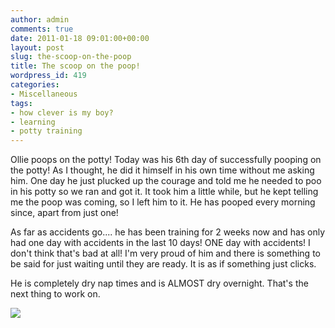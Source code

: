 ```yaml
---
author: admin
comments: true
date: 2011-01-18 09:01:00+00:00
layout: post
slug: the-scoop-on-the-poop
title: The scoop on the poop!
wordpress_id: 419
categories:
- Miscellaneous
tags:
- how clever is my boy?
- learning
- potty training
---
```


Ollie poops on the potty!  Today was his 6th day of successfully pooping on the potty!  As I thought, he did it himself in his own time without me asking him.  One day he just plucked up the courage and told me he needed to poo in his potty so we ran and got it.  It took him a little while, but he kept telling me the poop was coming, so I left him to it.  He has pooped every morning since, apart from just one!

  


As far as accidents go.... he has been training for 2 weeks now and has only had one day with accidents in the last 10 days!  ONE day with accidents!  I don't think that's bad at all!  I'm very proud of him and there is something to be said for just waiting until they are ready.  It is as if something just clicks.

  


He is completely dry nap times and is ALMOST dry overnight.  That's the next thing to work on.

![](https://blogger.googleusercontent.com/tracker/251139911615938991-2902631319822704466?l=www.outmumbered.com)
